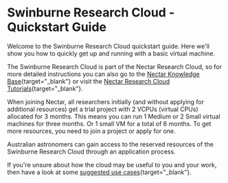# Swinburne Research Cloud - Quickstart Guide

Welcome to the Swinburne Research Cloud quickstart guide. Here we'll show you how to quickly get up and running with a basic virtual machine.

The Swinburne Research Cloud is part of the Nectar Research Cloud, so for more detailed instructions you can also go to the [Nectar Knowledge Base](https://support.ehelp.edu.au/support/solutions){target="_blank"}
or visit the
[Nectar Research Cloud Tutorials](https://tutorials.rc.nectar.org.au/){target="_blank"}.

When joining Nectar, all researchers initially (and without applying for additional resources) get a trial project with 2 VCPUs (virtual CPUs) allocated for 3 months.
This means you can run 1 Medium or 2 Small virtual machines for three months. Or 1 small VM for a total of 6 months.
To get more resources, you need to join a project or apply for one.

Australian astronomers can gain access to the reserved resources of the Swinburne Research Cloud through an application process.

If you're unsure about how the cloud may be useful to you and your work, then have a look at some [suggested use cases](http://training.nectar.org.au/package03/sections/all.html){target="_blank"}.
